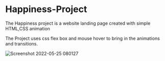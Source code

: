 # Happiness-Project
The Happiness project is a website landing page created with simple HTML,CSS animation

The Project uses css flex box and mouse hover to bring in the animations and transitions. 


![Screenshot 2022-05-25 080127](https://user-images.githubusercontent.com/39365623/170200340-b5fdeab5-07d8-4229-9c62-0f048238e8b7.png)
